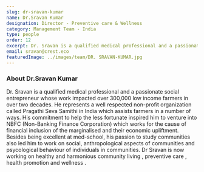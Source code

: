 ```yaml
---
slug: dr-sravan-kumar
name: Dr.Sravan Kumar
designation: Director - Preventive care & Wellness
category: Management Team - India
type: people
order: 12
excerpt: Dr. Sravan is a qualified medical professional and a passionate social entrepreneur whose work impacted over 300,000 low income farmers in over two decades.
email: sravan@crest.eco
featuredImage: ../images/team/DR. SRAVAN-KUMAR.jpg
---
```


### About Dr.Sravan Kumar

Dr. Sravan is a qualified medical professional and a passionate social entrepreneur whose work impacted
over 300,000 low income farmers in over two decades. He represents a well respected non-profit
organization called Pragathi Seva Samithi in India which assists farmers in a number of ways. His commitment
to help the less fortunate inspired him to venture into NBFC (Non-Banking Finance Corporation)
which works for the cause of financial inclusion of the marginalised and their economic upliftment.
Besides being excellent at med-school, his passion to study communities also led him to work on
social, anthropological aspects of communities and psycological behaviour of individuals in communities.
Dr Sravan is now working on healthy and harmonious community living , preventive care , health promotion
and wellness .
